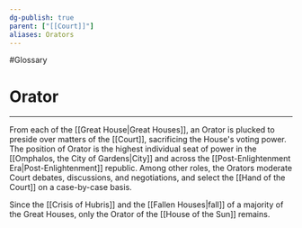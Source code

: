 ```yaml
---
dg-publish: true
parent: ["[[Court]]"]
aliases: Orators
---
```

#Glossary
# Orator

---

From each of the [[Great House|Great Houses]], an Orator is plucked to preside over matters of the [[Court]], sacrificing the House's voting power. The position of Orator is the highest individual seat of power in the [[Omphalos, the City of Gardens|City]] and across the [[Post-Enlightenment Era|Post-Enlightenment]] republic. Among other roles, the Orators moderate Court debates, discussions, and negotiations, and select the [[Hand of the Court]] on a case-by-case basis.

Since the [[Crisis of Hubris]] and the [[Fallen Houses|fall]] of a majority of the Great Houses, only the Orator of the [[House of the Sun]] remains.